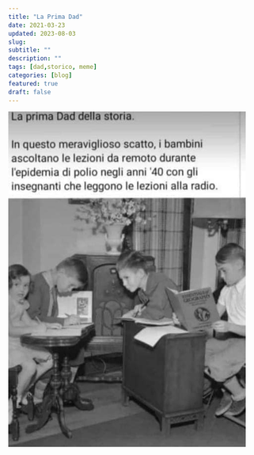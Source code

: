```yaml
---
title: "La Prima Dad"
date: 2021-03-23
updated: 2023-08-03
slug:
subtitle: ""
description: ""
tags: [dad,storico, meme]
categories: [blog]
featured: true
draft: false
---
```


![](../../../assets/img/post/2021/la-prima-dad-featured.jpg)
